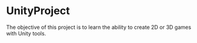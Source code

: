# UnityProject
The objective of this project is to learn the ability to create 2D or 3D games with Unity tools.
